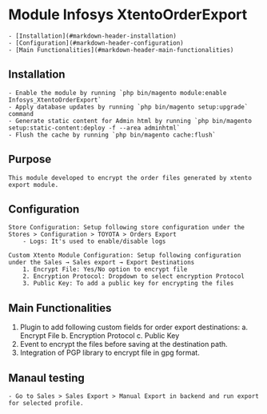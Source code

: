 # Module Infosys XtentoOrderExport

	- [Installation](#markdown-header-installation)
	- [Configuration](#markdown-header-configuration)
	- [Main Functionalities](#markdown-header-main-functionalities)

## Installation
	- Enable the module by running `php bin/magento module:enable Infosys_XtentoOrderExport`
	- Apply database updates by running `php bin/magento setup:upgrade` command
	- Generate static content for Admin html by running `php bin/magento setup:static-content:deploy -f --area adminhtml`
	- Flush the cache by running `php bin/magento cache:flush`

## Purpose
	This module developed to encrypt the order files generated by xtento export module.

## Configuration
	Store Configuration: Setup following store configuration under the Stores > Configuration > TOYOTA > Orders Export
		- Logs: It's used to enable/disable logs

	Custom Xtento Module Configuration: Setup following configuration under the Sales → Sales export → Export Destinations
		1. Encrypt File: Yes/No option to encrypt file
		2. Encryption Protocol: Dropdown to select encryption Protocol
		3. Public Key: To add a public key for encrypting the files

## Main Functionalities
1. Plugin to add following custom fields for order export destinations:
	a. Encrypt File
	b. Encryption Protocol
	c. Public Key
2. Event to encrypt the files before saving at the destination path.
3. Integration of PGP library to encrypt file in gpg format.

## Manaul testing
	- Go to Sales > Sales Export > Manual Export in backend and run export for selected profile.